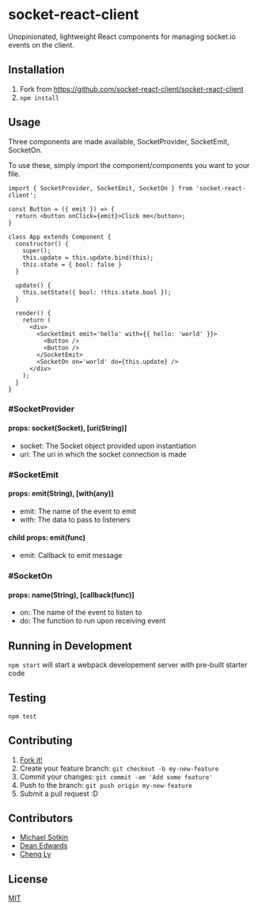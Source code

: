 # socket-react-client

Unopinionated, lightweight React components for managing socket.io events on the client.

## Installation

1. Fork from <https://github.com/socket-react-client/socket-react-client>
2. ```npm install```

## Usage

Three components are made available, SocketProvider, SocketEmit, SocketOn.

To use these, simply import the component/components you want to your file.

``` 
import { SocketProvider, SocketEmit, SocketOn } from 'socket-react-client'; 

const Button = ({ emit }) => {
  return <button onClick={emit}>Click me</button>;
}

class App extends Component {
  constructor() {
    super();
    this.update = this.update.bind(this);
    this.state = { bool: false }
  }

  update() {
    this.setState({ bool: !this.state.bool });
  }

  render() {
    return (
      <div>
        <SocketEmit emit='hello' with={{ hello: 'world' }}>
          <Button />
          <Button />
        </SocketEmit>
        <SocketOn on='world' do={this.update} />
      </div>
    );
  }
}

```

### #SocketProvider
#### props: socket(Socket), [uri(String)]
- socket: The Socket object provided upon instantiation
- uri: The uri in which the socket connection is made

### #SocketEmit
#### props: emit(String), [with(any)]
- emit: The name of the event to emit
- with: The data to pass to listeners

#### child props: emit(func)
- emit: Callback to emit message 

### #SocketOn
#### props: name(String), [callback(func)]
- on: The name of the event to listen to
- do: The function to run upon receiving event

## Running in Development

```npm start``` will start a webpack developement server with pre-built starter code

## Testing

```npm test```

## Contributing

1. [Fork it!](https://github.com/socket-react-client/socket-react-client)
2. Create your feature branch: `git checkout -b my-new-feature`
3. Commit your changes: `git commit -am 'Add some feature'`
4. Push to the branch: `git push origin my-new-feature`
5. Submit a pull request :D

## Contributors

- [Michael Sotkin](https://github.com/msotkin)
- [Dean Edwards](https://github.com/deancode)
- [Cheng Ly](https://github.com/chengsieuly)

## License

[MIT](https://opensource.org/licenses/mit-license.php)